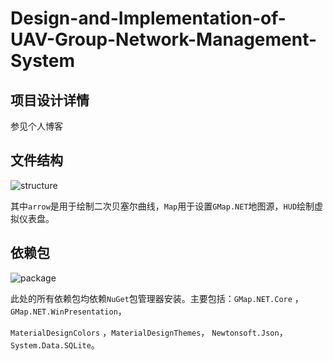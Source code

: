 # Design-and-Implementation-of-UAV-Group-Network-Management-System

## 项目设计详情

参见个人博客

## 文件结构

![structure](https://gitee.com/imbois/blogimg/raw/master/IMG/20210809022229.png)

其中`arrow`是用于绘制二次贝塞尔曲线，`Map`用于设置`GMap.NET`地图源，`HUD`绘制虚拟仪表盘。

## 依赖包

![package](https://gitee.com/imbois/blogimg/raw/master/IMG/20210809022829.png)

此处的所有依赖包均依赖`NuGet`包管理器安装。主要包括：`GMap.NET.Core` ，`GMap.NET.WinPresentation`，

`MaterialDesignColors` ，`MaterialDesignThemes`， `Newtonsoft.Json`， `System.Data.SQLite`。